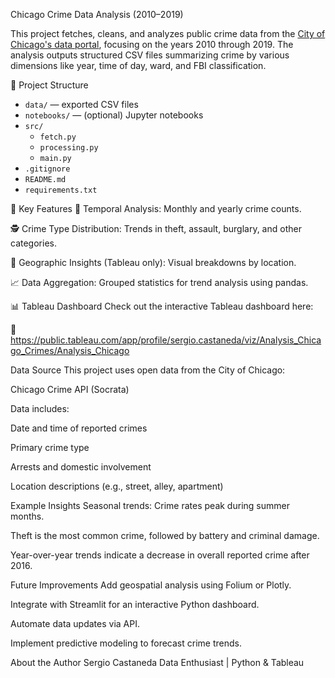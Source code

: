 
Chicago Crime Data Analysis (2010–2019)

This project fetches, cleans, and analyzes public crime data from the [City of Chicago's data portal](https://data.cityofchicago.org/), focusing on the years 2010 through 2019. The analysis outputs structured CSV files summarizing crime by various dimensions like year, time of day, ward, and FBI classification.

📁 Project Structure

- `data/` — exported CSV files  
- `notebooks/` — (optional) Jupyter notebooks  
- `src/`  
  - `fetch.py`  
  - `processing.py`  
  - `main.py`  
- `.gitignore`  
- `README.md`  
- `requirements.txt`

📌 Key Features
📅 Temporal Analysis: Monthly and yearly crime counts.

🕵️ Crime Type Distribution: Trends in theft, assault, burglary, and other categories.

📍 Geographic Insights (Tableau only): Visual breakdowns by location.

📈 Data Aggregation: Grouped statistics for trend analysis using pandas.

📊 Tableau Dashboard
Check out the interactive Tableau dashboard here:

🔗 https://public.tableau.com/app/profile/sergio.castaneda/viz/Analysis_Chicago_Crimes/Analysis_Chicago

Data Source
This project uses open data from the City of Chicago:

Chicago Crime API (Socrata)

Data includes:

Date and time of reported crimes

Primary crime type

Arrests and domestic involvement

Location descriptions (e.g., street, alley, apartment)


Example Insights
Seasonal trends: Crime rates peak during summer months.

Theft is the most common crime, followed by battery and criminal damage.

Year-over-year trends indicate a decrease in overall reported crime after 2016.

Future Improvements
Add geospatial analysis using Folium or Plotly.

Integrate with Streamlit for an interactive Python dashboard.

Automate data updates via API.

Implement predictive modeling to forecast crime trends.

About the Author
Sergio Castaneda
Data Enthusiast | Python & Tableau










